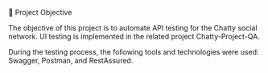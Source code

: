 
🎯 Project Objective

The objective of this project is to automate API testing for the Chatty social network.
UI testing is implemented in the related project Chatty-Project-QA.

During the testing process, the following tools and technologies were used: Swagger, Postman, and RestAssured.

